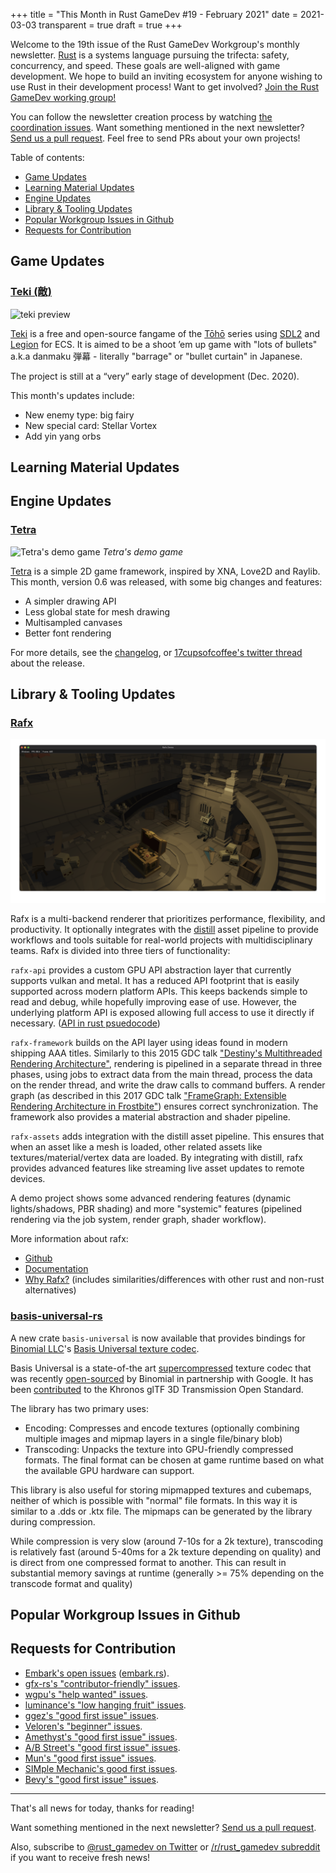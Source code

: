 +++
title = "This Month in Rust GameDev #19 - February 2021"
date = 2021-03-03
transparent = true
draft = true
+++

Welcome to the 19th issue of the Rust GameDev Workgroup's
monthly newsletter.
[Rust] is a systems language pursuing the trifecta:
safety, concurrency, and speed.
These goals are well-aligned with game development.
We hope to build an inviting ecosystem for anyone wishing
to use Rust in their development process!
Want to get involved? [Join the Rust GameDev working group!][join]

You can follow the newsletter creation process
by watching [the coordination issues][coordination].
Want something mentioned in the next newsletter?
[Send us a pull request][pr].
Feel free to send PRs about your own projects!

[Rust]: https://rust-lang.org
[join]: https://github.com/rust-gamedev/wg#join-the-fun
[pr]: https://github.com/rust-gamedev/rust-gamedev.github.io
[coordination]: https://github.com/rust-gamedev/rust-gamedev.github.io/issues?q=label%3Acoordination
[Rust]: https://rust-lang.org
[join]: https://github.com/rust-gamedev/wg#join-the-fun

Table of contents:

- [Game Updates](#game-updates)
- [Learning Material Updates](#learning-material-updates)
- [Engine Updates](#engine-updates)
- [Library & Tooling Updates](#library-tooling-updates)
- [Popular Workgroup Issues in Github](#popular-workgroup-issues-in-github)
- [Requests for Contribution](#requests-for-contribution)

<!--
Ideal section structure is:

```
### [Title]

![image/GIF description](image link)
_image caption_

A paragraph or two with a summary and [useful links].

_Discussions:
[/r/rust](https://reddit.com/r/rust/todo),
[twitter](https://twitter.com/todo/status/123456)_

[Title]: https://first.link
[useful links]: https://other.link
```

If needed, a section can be split into subsections with a "------" delimiter.
-->

## Game Updates

### [Teki (敵)][teki]

![teki preview](teki.gif)

[Teki][teki] is a free and open-source fangame of the [Tōhō] series
using [SDL2] and [Legion] for ECS. It is aimed to be a shoot ’em up game with
"lots of bullets" a.k.a danmaku 弾幕 - literally "barrage" or "bullet curtain" in
Japanese.

The project is still at a “very” early stage of development (Dec. 2020).

This month's updates include:

- New enemy type: big fairy
- New special card: Stellar Vortex
- Add yin yang orbs

[teki]: https://github.com/o2sh/teki
[Tōhō]: https://en.wikipedia.org/wiki/Touhou_Project
[SDL2]: https://github.com/Rust-SDL2/rust-sdl2
[Legion]: https://crates.io/crates/legion

## Learning Material Updates

## Engine Updates

### [Tetra]

![Tetra's demo game](./tetra.png)
_Tetra's demo game_

[Tetra] is a simple 2D game framework, inspired by XNA, Love2D and Raylib.
This month, version 0.6 was released, with some big changes and features:

- A simpler drawing API
- Less global state for mesh drawing
- Multisampled canvases
- Better font rendering

For more details, see the [changelog][tetra-changelog], or
[17cupsofcoffee's twitter thread][tetra-twitter] about the release.

[tetra]: https://github.com/17cupsofcoffee/tetra
[tetra-changelog]: https://github.com/17cupsofcoffee/tetra/blob/main/CHANGELOG.md
[tetra-twitter]: https://twitter.com/17cupsofcoffee/status/1357750836370284544

## Library & Tooling Updates

### [Rafx][rafx-github]

![Screenshot from Rafx Rendering Framework](rafx-screenshot.png)

Rafx is a multi-backend renderer that prioritizes performance, flexibility,
and productivity. It optionally integrates with the [distill][rafx-distill]
asset pipeline to provide workflows and tools suitable for real-world projects
with multidisciplinary teams. Rafx is divided into three tiers of
functionality:

`rafx-api` provides a custom GPU API abstraction layer that currently supports
vulkan and metal. It has a reduced API footprint that is easily supported
across modern platform APIs. This keeps backends simple to read and debug,
while hopefully improving ease of use. However, the underlying platform API is
exposed allowing full access to use it directly if necessary.
([API in rust psuedocode][rafx-api-design])

`rafx-framework` builds on the API layer using ideas found in modern shipping
AAA titles. Similarly to this 2015 GDC talk
["Destiny's Multithreaded Rendering Architecture"][rafx-gdc-2015],
rendering is pipelined in a separate thread in three phases, using jobs to
extract data from the main thread, process the data on the render thread, and
write the draw calls to command buffers. A render graph (as described in this
2017 GDC talk
["FrameGraph: Extensible Rendering Architecture in Frostbite"][rafx-gdc-2017])
ensures correct synchronization. The framework also provides a material
abstraction and shader pipeline.

`rafx-assets` adds integration with the distill asset pipeline. This ensures
that when an asset like a mesh is loaded, other related assets like
textures/material/vertex data are loaded. By integrating with distill,
rafx provides advanced features like streaming live asset updates to remote
devices.

A demo project shows some advanced rendering features (dynamic lights/shadows,
PBR shading) and more "systemic" features (pipelined rendering via the job
system, render graph, shader workflow).

More information about rafx:

- [Github][rafx-github]
- [Documentation][rafx-documentation]
- [Why Rafx?][why-rafx] (includes similarities/differences with other rust
  and non-rust alternatives)

[rafx-github]: https://github.com/aclysma/rafx
[rafx-documentation]: https://github.com/aclysma/rafx/blob/master/docs/index.md
[why-rafx]: https://github.com/aclysma/rafx/blob/master/docs/why_rafx.md
[rafx-api-design]: https://github.com/aclysma/rafx/blob/master/docs/api/api_design_in_rust_psuedocode.rs
[rafx-api-triangle-example]: https://github.com/aclysma/rafx/blob/master/rafx/examples/api_triangle/api_triangle.rs
[rafx-gdc-2015]: http://advances.realtimerendering.com/destiny/gdc_2015/Tatarchuk_GDC_2015__Destiny_Renderer_web.pdf
[rafx-gdc-2017]: https://www.gdcvault.com/play/1024612/FrameGraph-Extensible-Rendering-Architecture-in
[rafx-distill]: https://github.com/amethyst/distill

### [basis-universal-rs]

A new crate `basis-universal` is now available that provides bindings for
[Binomial LLC][binomial-llc]'s
[Basis Universal texture codec][basis-universal-upstream].

Basis Universal is a state-of-the art
[supercompressed][basis-universal-supercompression] texture codec that
was recently [open-sourced][basis-universal-open-sourced] by Binomial in
partnership with Google. It has
been [contributed][basis-universal-contributed-kronos] to the Khronos glTF
3D Transmission Open Standard.

The library has two primary uses:

- Encoding: Compresses and encode textures (optionally combining multiple
  images and mipmap layers in a single file/binary blob)
- Transcoding: Unpacks the texture into GPU-friendly compressed formats.
  The final format can be chosen at game runtime based on what the available
  GPU hardware can support.

This library is also useful for storing mipmapped textures and cubemaps,
neither of which is possible with "normal" file formats. In this way
it is similar to a .dds or .ktx file. The mipmaps can be generated by the
library during compression.

While compression is very slow (around 7-10s for a 2k texture), transcoding is
relatively fast (around 5-40ms for a 2k texture depending on quality) and is
direct from one compressed format to another. This can result in substantial
memory savings at runtime (generally >= 75% depending on the transcode format
and quality)

[binomial-llc]: http://www.binomial.info
[basis-universal-rs]: https://github.com/aclysma/basis-universal-rs
[basis-universal-upstream]: https://github.com/BinomialLLC/basis_universal
[basis-universal-supercompression]: http://gamma.cs.unc.edu/GST/gst.pdf
[basis-universal-open-sourced]: https://opensource.googleblog.com/2019/05/google-and-binomial-partner-to-open.html
[basis-universal-contributed-kronos]: https://www.khronos.org/blog/google-and-binomial-contribute-basis-universal-texture-format-to-khronos-gltf-3d-transmission-open-standard

## Popular Workgroup Issues in Github

<!-- Up to 10 links to interesting issues -->

## Requests for Contribution

<!-- Links to "good first issue"-labels or direct links to specific tasks -->

- [Embark's open issues][embark-open-issues] ([embark.rs]).
- [gfx-rs's "contributor-friendly" issues][gfx-issues].
- [wgpu's "help wanted" issues][wgpu-help-wanted].
- [luminance's "low hanging fruit" issues][luminance-fruits].
- [ggez's "good first issue" issues][ggez-issues].
- [Veloren's "beginner" issues][veloren-beginner].
- [Amethyst's "good first issue" issues][amethyst-issues].
- [A/B Street's "good first issue" issues][abstreet-issues].
- [Mun's "good first issue" issues][mun-issues].
- [SIMple Mechanic's good first issues][simm-issues].
- [Bevy's "good first issue" issues][bevy-issues].

[embark.rs]: https://embark.rs
[embark-open-issues]: https://github.com/search?q=user:EmbarkStudios+state:open
[gfx-issues]: https://github.com/gfx-rs/gfx/issues?q=is%3Aissue+is%3Aopen+label%3Acontributor-friendly
[wgpu-help-wanted]: https://github.com/gfx-rs/wgpu-rs/issues?q=is%3Aissue+is%3Aopen+label%3A%22help+wanted%22
[luminance-fruits]: https://github.com/phaazon/luminance-rs/issues?q=is%3Aissue+is%3Aopen+label%3A%22low+hanging+fruit%22
[ggez-issues]: https://github.com/ggez/ggez/labels/%2AGOOD%20FIRST%20ISSUE%2A
[veloren-beginner]: https://gitlab.com/veloren/veloren/issues?label_name=beginner
[amethyst-issues]: https://github.com/amethyst/amethyst/issues?q=is%3Aissue+is%3Aopen+label%3A%22good+first+issue%22
[abstreet-issues]: https://github.com/a-b-street/abstreet/issues?q=is%3Aissue+is%3Aopen+label%3A%22good+first+issue%22
[mun-issues]: https://github.com/mun-lang/mun/labels/good%20first%20issue
[simm-issues]: https://github.com/mkhan45/SIMple-Mechanics/labels/good%20first%20issue
[bevy-issues]: https://github.com/bevyengine/bevy/labels/good%20first%20issue

------

That's all news for today, thanks for reading!

Want something mentioned in the next newsletter?
[Send us a pull request][pr].

Also, subscribe to [@rust_gamedev on Twitter][@rust_gamedev]
or [/r/rust_gamedev subreddit][/r/rust_gamedev] if you want to receive fresh news!

<!--
TODO: Add real links and un-comment once this post is published
**Discussions of this post**:
[/r/rust](TODO),
[twitter](TODO).
-->

[/r/rust_gamedev]: https://reddit.com/r/rust_gamedev
[@rust_gamedev]: https://twitter.com/rust_gamedev
[pr]: https://github.com/rust-gamedev/rust-gamedev.github.io
